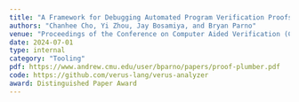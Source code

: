 ```yaml
---
title: "A Framework for Debugging Automated Program Verification Proofs via Proof Actions"
authors: "Chanhee Cho, Yi Zhou, Jay Bosamiya, and Bryan Parno"
venue: "Proceedings of the Conference on Computer Aided Verification (CAV)"
date: 2024-07-01
type: internal
category: "Tooling"
pdf: https://www.andrew.cmu.edu/user/bparno/papers/proof-plumber.pdf
code: https://github.com/verus-lang/verus-analyzer
award: Distinguished Paper Award
---
```

